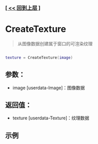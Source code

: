 ### [[ << 回到上层 ]](README.md)

# CreateTexture

> 从图像数据创建属于窗口的可渲染纹理

```lua

texture = CreateTexture(image)

```

## 参数：

+ image [userdata-Image]：图像数据

## 返回值：

+ texture [userdata-Texture]：纹理数据

## 示例

```lua

```